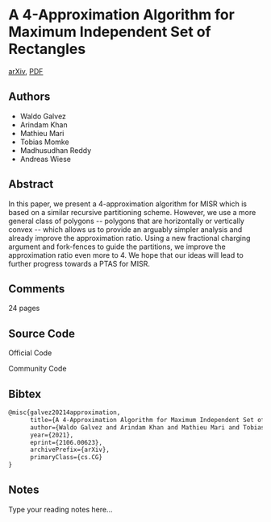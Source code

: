 
# A 4-Approximation Algorithm for Maximum Independent Set of Rectangles

[arXiv](https://arxiv.org/abs/2106.0623), [PDF](https://arxiv.org/pdf/2106.0623.pdf)

## Authors

- Waldo Galvez
- Arindam Khan
- Mathieu Mari
- Tobias Momke
- Madhusudhan Reddy
- Andreas Wiese

## Abstract

In this paper, we present a 4-approximation algorithm for MISR which is based on a similar recursive partitioning scheme. However, we use a more general class of polygons -- polygons that are horizontally or vertically convex -- which allows us to provide an arguably simpler analysis and already improve the approximation ratio. Using a new fractional charging argument and fork-fences to guide the partitions, we improve the approximation ratio even more to 4. We hope that our ideas will lead to further progress towards a PTAS for MISR.

## Comments

24 pages

## Source Code

Official Code



Community Code



## Bibtex

```tex
@misc{galvez20214approximation,
      title={A 4-Approximation Algorithm for Maximum Independent Set of Rectangles}, 
      author={Waldo Galvez and Arindam Khan and Mathieu Mari and Tobias Momke and Madhusudhan Reddy and Andreas Wiese},
      year={2021},
      eprint={2106.00623},
      archivePrefix={arXiv},
      primaryClass={cs.CG}
}
```

## Notes

Type your reading notes here...

